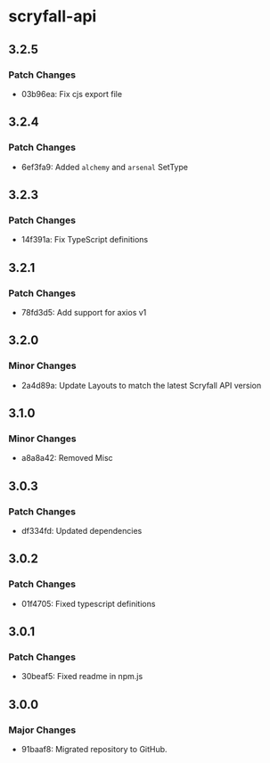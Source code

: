# scryfall-api

## 3.2.5

### Patch Changes

- 03b96ea: Fix cjs export file

## 3.2.4

### Patch Changes

- 6ef3fa9: Added `alchemy` and `arsenal` SetType

## 3.2.3

### Patch Changes

- 14f391a: Fix TypeScript definitions

## 3.2.1

### Patch Changes

- 78fd3d5: Add support for axios v1

## 3.2.0

### Minor Changes

- 2a4d89a: Update Layouts to match the latest Scryfall API version

## 3.1.0

### Minor Changes

- a8a8a42: Removed Misc

## 3.0.3

### Patch Changes

- df334fd: Updated dependencies

## 3.0.2

### Patch Changes

- 01f4705: Fixed typescript definitions

## 3.0.1

### Patch Changes

- 30beaf5: Fixed readme in npm.js

## 3.0.0

### Major Changes

- 91baaf8: Migrated repository to GitHub.
